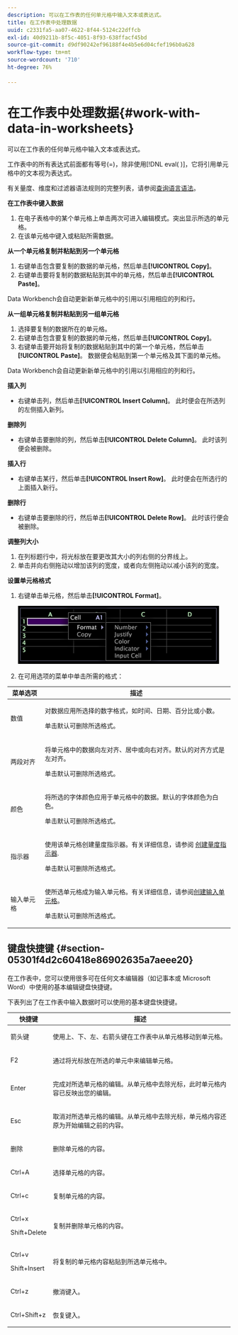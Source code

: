 ```yaml
---
description: 可以在工作表的任何单元格中输入文本或表达式。
title: 在工作表中处理数据
uuid: c2331fa5-aa07-4622-8f44-5124c22dffcb
exl-id: 40d9211b-8f5c-4051-8f93-638ffacf45bd
source-git-commit: d9df90242ef96188f4e4b5e6d04cfef196b0a628
workflow-type: tm+mt
source-wordcount: '710'
ht-degree: 76%

---
```


# 在工作表中处理数据{#work-with-data-in-worksheets}

可以在工作表的任何单元格中输入文本或表达式。

工作表中的所有表达式前面都有等号(=)，除非使用[!DNL eval( )]，它将引用单元格中的文本视为表达式。

有关量度、维度和过滤器语法规则的完整列表，请参阅[查询语言语法](../../../home/c-get-started/c-qry-lang-syntx/c-qry-lang-syntx.md#concept-15d1d3f5164a47d49468c5acb7299d9f)。

**在工作表中键入数据**

1. 在电子表格中的某个单元格上单击两次可进入编辑模式。突出显示所选的单元格。
1. 在该单元格中键入或粘贴所需数据。

**从一个单元格复制并粘贴到另一个单元格**

1. 右键单击包含要复制的数据的单元格，然后单击&#x200B;**[!UICONTROL Copy]**。
1. 右键单击要将复制的数据粘贴到其中的单元格，然后单击&#x200B;**[!UICONTROL Paste]**。

Data Workbench会自动更新新单元格中的引用以引用相应的列和行。

**从一组单元格复制并粘贴到另一组单元格**

1. 选择要复制的数据所在的单元格。
1. 右键单击包含要复制的数据的单元格，然后单击&#x200B;**[!UICONTROL Copy]**。
1. 右键单击要开始将复制的数据粘贴到其中的第一个单元格，然后单击&#x200B;**[!UICONTROL Paste]**。 数据便会粘贴到第一个单元格及其下面的单元格。

Data Workbench会自动更新新单元格中的引用以引用相应的列和行。

**插入列**

* 右键单击列，然后单击&#x200B;**[!UICONTROL Insert Column]**。 此时便会在所选列的左侧插入新列。

**删除列**

* 右键单击要删除的列，然后单击&#x200B;**[!UICONTROL Delete Column]**。 此时该列便会被删除。

**插入行**

* 右键单击某行，然后单击&#x200B;**[!UICONTROL Insert Row]**。 此时便会在所选行的上面插入新行。

**删除行**

* 右键单击要删除的行，然后单击&#x200B;**[!UICONTROL Delete Row]**。 此时该行便会被删除。

**调整列大小**

1. 在列标题行中，将光标放在要更改其大小的列右侧的分界线上。
1. 单击并向右侧拖动以增加该列的宽度，或者向左侧拖动以减小该列的宽度。

**设置单元格格式**

1. 右键单击单元格，然后单击&#x200B;**[!UICONTROL Format]**。

   ![](assets/mnu_Worksheet_Format.png)

1. 在可用选项的菜单中单击所需的格式：

<table id="table_5788E01E52CC44E7927A0D23760D9EDD"> 
 <thead> 
  <tr> 
   <th colname="col1" class="entry"> 菜单选项 </th> 
   <th colname="col2" class="entry"> 描述 </th> 
  </tr>
 </thead>
 <tbody> 
  <tr> 
   <td colname="col1"> <p>数值 </p> </td> 
   <td colname="col2"> <p>对数据应用所选择的数字格式，如时间、日期、百分比或小数。 </p> <p>单击<span class="uicontrol">默认</span>可删除所选格式。 </p> </td> 
  </tr> 
  <tr> 
   <td colname="col1"> <p>两段对齐 </p> </td> 
   <td colname="col2"> <p>将单元格中的数据向左对齐、居中或向右对齐。默认的对齐方式是左对齐。 </p> <p>单击<span class="uicontrol">默认</span>可删除所选格式。 </p> </td> 
  </tr> 
  <tr> 
   <td colname="col1"> <p>颜色 </p> </td> 
   <td colname="col2"> <p>将所选的字体颜色应用于单元格中的数据。默认的字体颜色为白色。 </p> <p>单击<span class="uicontrol">默认</span>可删除所选格式。 </p> </td> 
  </tr> 
  <tr> 
   <td colname="col1"> <p>指示器 </p> </td> 
   <td colname="col2"> <p>使用该单元格创建量度指示器。有关详细信息，请参阅 <a href="../../../home/c-get-started/c-analysis-vis/c-wksts/c-metric-ind.md#concept-f0e911b23b2c4e8da3e1ea7b9ae04183"> 创建量度指示器</a>. </p> <p>单击<span class="uicontrol">默认</span>可删除所选格式。 </p> </td> 
  </tr> 
  <tr> 
   <td colname="col1"> <p>输入单元格 </p> </td> 
   <td colname="col2"> <p>使所选单元格成为输入单元格。有关详细信息，请参阅<a href="../../../home/c-get-started/c-analysis-vis/c-wksts/c-input-cells.md#concept-08cd2c05a28a43dd9f7698b37e23e590">创建输入单元格</a>。 </p> <p>单击<span class="uicontrol">默认</span>可删除所选格式。 </p> </td> 
  </tr> 
 </tbody> 
</table>

## 键盘快捷键 {#section-05301f4d2c60418e86902635a7aeee20}

在工作表中，您可以使用很多可在任何文本编辑器（如记事本或 Microsoft Word）中使用的基本编辑键盘快捷键。

下表列出了在工作表中输入数据时可以使用的基本键盘快捷键。

<table id="table_8E6F73F253B3451CA1DE45EE4F4E69EF"> 
 <thead> 
  <tr> 
   <th colname="col1" class="entry"> 快捷键 </th> 
   <th colname="col2" class="entry"> 描述 </th> 
  </tr> 
 </thead>
 <tbody> 
  <tr> 
   <td colname="col1"> <p>箭头键 </p> </td> 
   <td colname="col2"> <p>使用上、下、左、右箭头键在工作表中从单元格移动到单元格。 </p> </td> 
  </tr> 
  <tr> 
   <td colname="col1"> <p>F2 </p> </td> 
   <td colname="col2"> <p>通过将光标放在所选的单元中来编辑单元格。 </p> </td> 
  </tr> 
  <tr> 
   <td colname="col1"> <p>Enter </p> </td> 
   <td colname="col2"> <p>完成对所选单元格的编辑。从单元格中去除光标，此时单元格内容已反映出您的编辑。 </p> </td> 
  </tr> 
  <tr> 
   <td colname="col1"> <p>Esc </p> </td> 
   <td colname="col2"> <p>取消对所选单元格的编辑。从单元格中去除光标，单元格内容还原为开始编辑之前的内容。 </p> </td> 
  </tr> 
  <tr> 
   <td colname="col1"> <p>删除 </p> </td> 
   <td colname="col2"> <p>删除单元格的内容。 </p> </td> 
  </tr> 
  <tr> 
   <td colname="col1"> <p>Ctrl+A </p> </td> 
   <td colname="col2"> <p>选择单元格的内容。 </p> </td> 
  </tr> 
  <tr> 
   <td colname="col1"> <p>Ctrl+c </p> </td> 
   <td colname="col2"> <p>复制单元格的内容。 </p> </td> 
  </tr> 
  <tr> 
   <td colname="col1"> <p>Ctrl+x </p> <p>Shift+Delete </p> </td> 
   <td colname="col2"> <p>复制并删除单元格的内容。 </p> </td> 
  </tr> 
  <tr> 
   <td colname="col1"> <p>Ctrl+v </p> <p>Shift+Insert </p> </td> 
   <td colname="col2"> <p>将复制的单元格内容粘贴到所选单元格中。 </p> </td> 
  </tr> 
  <tr> 
   <td colname="col1"> <p>Ctrl+z </p> </td> 
   <td colname="col2"> <p>撤消键入。 </p> </td> 
  </tr> 
  <tr> 
   <td colname="col1"> <p>Ctrl+Shift+z </p> </td> 
   <td colname="col2"> <p>恢复键入。 </p> </td> 
  </tr> 
 </tbody> 
</table>
